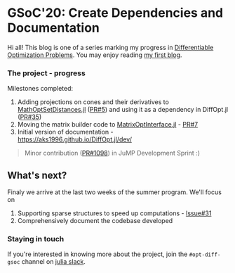 # GSoC'20: Create Dependencies and Documentation

Hi all! This blog is one of a series marking my progress in [Differentiable Optimization Problems](https://summerofcode.withgoogle.com/projects/#5232064888045568). You may enjoy reading [my first blog](http://www.imakshay.com/post/8). 

### The project - progress
Milestones completed:
1. Adding projections on cones and their derivatives to [MathOptSetDistances.jl](https://github.com/matbesancon/MathOptSetDistances.jl) ([PR#5](https://github.com/matbesancon/MathOptSetDistances.jl/pull/5)) and using it as a dependency in DiffOpt.jl ([PR#35](https://github.com/AKS1996/DiffOpt.jl/pull/35))
2. Moving the matrix builder code to [MatrixOptInterface.jl](https://github.com/jump-dev/MatrixOptInterface.jl) - [PR#7](https://github.com/jump-dev/MatrixOptInterface.jl/pull/7)
3. Initial version of documentation - https://aks1996.github.io/DiffOpt.jl/dev/

> Minor contribution ([PR#1098](https://github.com/jump-dev/MathOptInterface.jl/pull/1132)) in JuMP Development Sprint :)


## What's next?
Finaly we arrive at the last two weeks of the summer program. We'll focus on
1. Supporting sparse structures to speed up computations - [Issue#31](https://github.com/AKS1996/DiffOpt.jl/issues/31)
2. Comprehensively document the codebase developed


### Staying in touch
If you're interested in knowing more about the project, join the `#opt-diff-gsoc` channel on [julia slack](https://discourse.julialang.org/t/announcing-a-julia-slack/4866).
